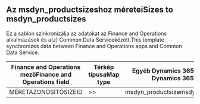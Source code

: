 ## <a name="sizes-to-msdyn_productsizes"></a><span data-ttu-id="e23ca-101">Az msdyn_productsizeshoz méretei</span><span class="sxs-lookup"><span data-stu-id="e23ca-101">Sizes to msdyn_productsizes</span></span>

<span data-ttu-id="e23ca-102">Ez a sablon szinkronizálja az adatokat az Finance and Operations alkalmazások és a(z) Common Data Serviceközött.</span><span class="sxs-lookup"><span data-stu-id="e23ca-102">This template synchronizes data between Finance and Operations apps and Common Data Service.</span></span>

<span data-ttu-id="e23ca-103">Finance and Operations mező</span><span class="sxs-lookup"><span data-stu-id="e23ca-103">Finance and Operations field</span></span> | <span data-ttu-id="e23ca-104">Térkép típusa</span><span class="sxs-lookup"><span data-stu-id="e23ca-104">Map type</span></span> | <span data-ttu-id="e23ca-105">Egyéb Dynamics 365 mező</span><span class="sxs-lookup"><span data-stu-id="e23ca-105">Other Dynamics 365 field</span></span> | <span data-ttu-id="e23ca-106">Alapértelmezett érték</span><span class="sxs-lookup"><span data-stu-id="e23ca-106">Default value</span></span>
---|---|---|---
<span data-ttu-id="e23ca-107">MÉRETAZONOSÍTÓ</span><span class="sxs-lookup"><span data-stu-id="e23ca-107">SIZEID</span></span> | >> | <span data-ttu-id="e23ca-108">msdyn_productsize</span><span class="sxs-lookup"><span data-stu-id="e23ca-108">msdyn_productsize</span></span> | 
